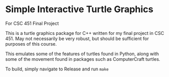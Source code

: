 # Simple Interactive Turtle Graphics
For CSC 451 Final Project

This is a turtle graphics package for C++ written for my final project in CSC 451.
May not necessarily be very robust, but should be sufficient for purposes of this
course.

This emulates some of the features of turtles found in Python, along with some of 
the movement found in packages such as ComputerCraft turtles.

To build, simply navigate to Release and run `make`
